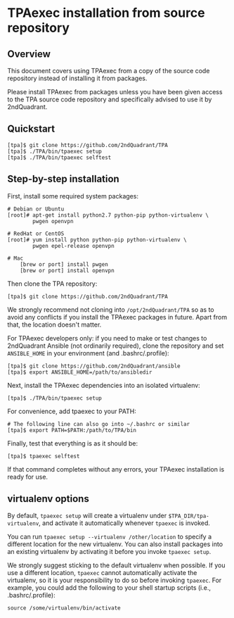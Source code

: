TPAexec installation from source repository
===========================================

## Overview

This document covers using TPAexec from a copy of the source code
repository instead of installing it from packages.

Please install TPAexec from packages unless you have been given access
to the TPA source code repository and specifically advised to use it by
2ndQuadrant.

## Quickstart

    [tpa]$ git clone https://github.com/2ndQuadrant/TPA
    [tpa]$ ./TPA/bin/tpaexec setup
    [tpa]$ ./TPA/bin/tpaexec selftest

## Step-by-step installation

First, install some required system packages:

    # Debian or Ubuntu
    [root]# apt-get install python2.7 python-pip python-virtualenv \
            pwgen openvpn
    
    # RedHat or CentOS
    [root]# yum install python python-pip python-virtualenv \
            pwgen epel-release openvpn
            
    # Mac
        [brew or port] install pwgen
        [brew or port] install openvpn

Then clone the TPA repository:

    [tpa]$ git clone https://github.com/2ndQuadrant/TPA

We strongly recommend not cloning into ``/opt/2ndQuadrant/TPA`` so as to
avoid any conflicts if you install the TPAexec packages in future. Apart
from that, the location doesn't matter.

For TPAexec developers only: if you need to make or test changes to
2ndQuadrant Ansible (not ordinarily required), clone the repository and
set ``ANSIBLE_HOME`` in your environment (and .bashrc/.profile):

    [tpa]$ git clone https://github.com/2ndQuadrant/ansible
    [tpa]$ export ANSIBLE_HOME=/path/to/ansibledir

Next, install the TPAexec dependencies into an isolated virtualenv:

    [tpa]$ ./TPA/bin/tpaexec setup

For convenience, add tpaexec to your PATH:

    # The following line can also go into ~/.bashrc or similar
    [tpa]$ export PATH=$PATH:/path/to/TPA/bin

Finally, test that everything is as it should be:

    [tpa]$ tpaexec selftest

If that command completes without any errors, your TPAexec installation
is ready for use.

## virtualenv options

By default, ``tpaexec setup`` will create a virtualenv under
``$TPA_DIR/tpa-virtualenv``, and activate it automatically whenever
``tpaexec`` is invoked.

You can run ``tpaexec setup --virtualenv /other/location`` to specify a
different location for the new virtualenv. You can also install packages
into an existing virtualenv by activating it before you invoke ``tpaexec
setup``.

We strongly suggest sticking to the default virtualenv when possible. If
you use a different location, ``tpaexec`` cannot automatically activate
the virtualenv, so it is your responsibility to do so before invoking
``tpaexec``. For example, you could add the following to your shell
startup scripts (i.e., .bashrc/.profile):

    source /some/virtualenv/bin/activate
